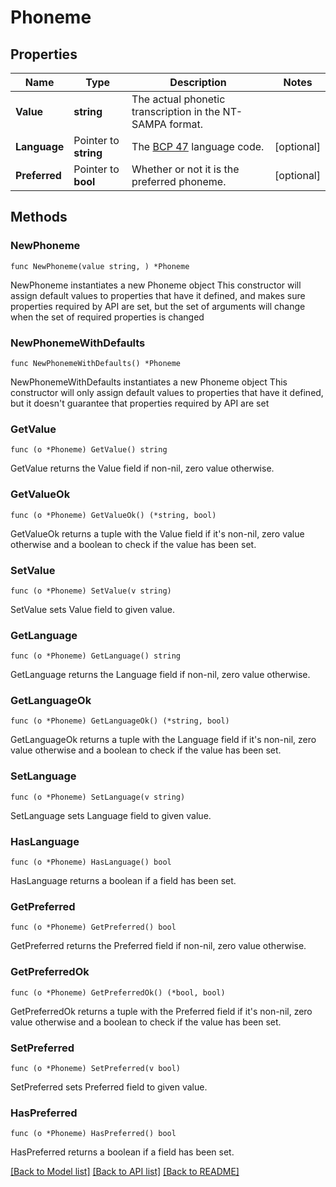 # Phoneme

## Properties

Name | Type | Description | Notes
------------ | ------------- | ------------- | -------------
**Value** | **string** | The actual phonetic transcription in the NT-SAMPA format. | 
**Language** | Pointer to **string** | The [BCP 47](https://en.wikipedia.org/wiki/IETF_language_tag) language code. | [optional] 
**Preferred** | Pointer to **bool** | Whether or not it is the preferred phoneme. | [optional] 

## Methods

### NewPhoneme

`func NewPhoneme(value string, ) *Phoneme`

NewPhoneme instantiates a new Phoneme object
This constructor will assign default values to properties that have it defined,
and makes sure properties required by API are set, but the set of arguments
will change when the set of required properties is changed

### NewPhonemeWithDefaults

`func NewPhonemeWithDefaults() *Phoneme`

NewPhonemeWithDefaults instantiates a new Phoneme object
This constructor will only assign default values to properties that have it defined,
but it doesn't guarantee that properties required by API are set

### GetValue

`func (o *Phoneme) GetValue() string`

GetValue returns the Value field if non-nil, zero value otherwise.

### GetValueOk

`func (o *Phoneme) GetValueOk() (*string, bool)`

GetValueOk returns a tuple with the Value field if it's non-nil, zero value otherwise
and a boolean to check if the value has been set.

### SetValue

`func (o *Phoneme) SetValue(v string)`

SetValue sets Value field to given value.


### GetLanguage

`func (o *Phoneme) GetLanguage() string`

GetLanguage returns the Language field if non-nil, zero value otherwise.

### GetLanguageOk

`func (o *Phoneme) GetLanguageOk() (*string, bool)`

GetLanguageOk returns a tuple with the Language field if it's non-nil, zero value otherwise
and a boolean to check if the value has been set.

### SetLanguage

`func (o *Phoneme) SetLanguage(v string)`

SetLanguage sets Language field to given value.

### HasLanguage

`func (o *Phoneme) HasLanguage() bool`

HasLanguage returns a boolean if a field has been set.

### GetPreferred

`func (o *Phoneme) GetPreferred() bool`

GetPreferred returns the Preferred field if non-nil, zero value otherwise.

### GetPreferredOk

`func (o *Phoneme) GetPreferredOk() (*bool, bool)`

GetPreferredOk returns a tuple with the Preferred field if it's non-nil, zero value otherwise
and a boolean to check if the value has been set.

### SetPreferred

`func (o *Phoneme) SetPreferred(v bool)`

SetPreferred sets Preferred field to given value.

### HasPreferred

`func (o *Phoneme) HasPreferred() bool`

HasPreferred returns a boolean if a field has been set.


[[Back to Model list]](../README.md#documentation-for-models) [[Back to API list]](../README.md#documentation-for-api-endpoints) [[Back to README]](../README.md)


